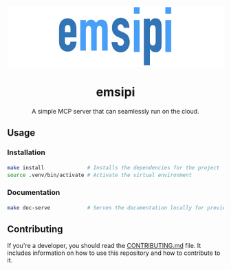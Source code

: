 <!-- markdownlint-disable MD033 MD041 -->
<div align="center">
    <img alt="Emsipi logo" src="logo.png" height="140">
    <h1 align="center">emsipi</h1>
</div>

<p align="center">
    A simple MCP server that can seamlessly run on the cloud.
</p>
<!-- markdownlint-enable MD033 -->

## Usage

### Installation

```bash
make install              # Installs the dependencies for the project
source .venv/bin/activate # Activate the virtual environment
```

### Documentation

```bash
make doc-serve            # Serves the documentation locally for preview
```

## Contributing

If you're a developer, you should read the [CONTRIBUTING.md](CONTRIBUTING.md)
file. It includes information on how to use this repository and how to
contribute to it.
